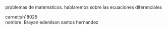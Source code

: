 problemas de matematicos.
hablaremos sobre las ecuaciones diferenciales 


carnet:sh18025  
nombre. Brayan edenilson santos hernandez



